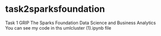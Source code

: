 # task2sparksfoundation
Task 1 GRIP The Sparks Foundation Data Science and Business Analytics
You can see my code in ths umlcluster (1).ipynb file

